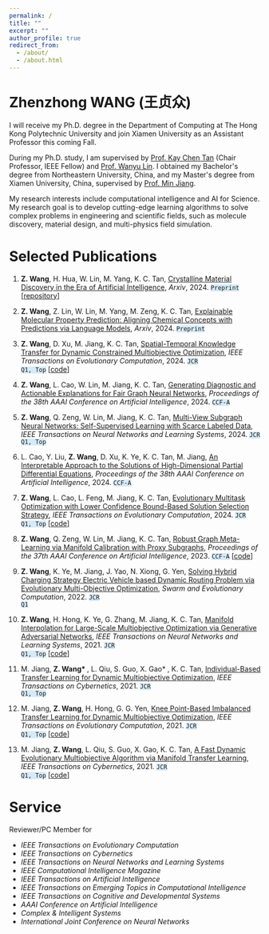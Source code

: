 ```yaml
---
permalink: /
title: ""
excerpt: ""
author_profile: true
redirect_from: 
  - /about/
  - /about.html
---
```



<span class='anchor' id='about-me'></span>

# Zhenzhong WANG (王贞众)

I will receive my Ph.D. degree in the Department of Computing at The Hong Kong Polytechnic University and join Xiamen University as an Assistant Professor this coming Fall. 

During my Ph.D. study, I am supervised by <a href='https://scholar.google.com/citations?user=LFngSp0AAAAJ&hl=zh-CN'>Prof. Kay Chen Tan</a> (Chair Professor, IEEE Fellow) and <a href='https://wanyu-lin.github.io/'>Prof. Wanyu Lin</a>. I obtained my Bachelor's degree from Northeastern University, China, and my Master's degree from Xiamen University, China, supervised by <a href='https://informatics.xmu.edu.cn/info/1385/25029.htm'>Prof. Min Jiang</a>. 


My research interests include computational intelligence and AI for Science. My research goal is to develop cutting-edge learning algorithms to solve complex problems in engineering and scientific fields, such as molecule discovery, material design, and multi-physics field simulation.

<!-- My research interest includes neural machine translation and computer vision. I have published more than 100 papers at the top international AI conferences with total <a href='https://scholar.google.com/citations?user=DhtAFkwAAAAJ'>google scholar citations <strong><span id='total_cit'>260000+</span></strong></a> (You can also use google scholar badge <a href='https://scholar.google.com/citations?user=DhtAFkwAAAAJ'><img src="https://img.shields.io/endpoint?url={{ url | url_encode }}&logo=Google%20Scholar&labelColor=f6f6f6&color=9cf&style=flat&label=citations"></a>). -->


<!-- # 🔥 News
- *2022.02*: &nbsp;🎉🎉 Lorem ipsum dolor sit amet, consectetur adipiscing elit. Vivamus ornare aliquet ipsum, ac tempus justo dapibus sit amet. 
- *2022.02*: &nbsp;🎉🎉 Lorem ipsum dolor sit amet, consectetur adipiscing elit. Vivamus ornare aliquet ipsum, ac tempus justo dapibus sit amet.  -->

# Selected Publications 

<!-- <div class='paper-box'><div class='paper-box-image'><div><div class="badge">ICRA 2021</div><img src='images/500x300.png' alt="sym" width="100%"></div></div>
<div class='paper-box-text' markdown="1"> -->



1.  <strong>Z. Wang</strong>, H. Hua, W. Lin, M. Yang, K. C. Tan, <a href="https://arxiv.org/abs/2408.08044"> Crystalline Material Discovery in the Era of Artificial Intelligence</a>, *Arxiv*, 2024. <code class="language-plaintext highlighter-rouge" style="background-color:rgba(214, 234, 248,0.98)">Preprint</code> [<a href="https://github.com/WanyuGroup/AI-for-crystal-materials/">repository</a>]

1.  <strong>Z. Wang</strong>, Z. Lin, W. Lin, M. Yang, M. Zeng, K. C. Tan, <a href="https://arxiv.org/abs/2405.16041"> Explainable Molecular Property Prediction: Aligning Chemical Concepts with Predictions via Language Models</a>, *Arxiv*, 2024. <code class="language-plaintext highlighter-rouge" style="background-color:rgba(214, 234, 248,0.98)">Preprint</code>

1.  <strong>Z. Wang</strong>, D. Xu, M. Jiang, K. C. Tan, <a href="https://ieeexplore.ieee.org/document/10644089"> Spatial-Temporal Knowledge Transfer for Dynamic Constrained Multiobjective Optimization</a>, *IEEE Transactions on Evolutionary Computation*, 2024. <code class="language-plaintext highlighter-rouge" style="background-color:rgba(214, 234, 248,0.98)">JCR Q1, Top</code> [<a href="https://github.com/zhenzhongxmu/zhenzhongxmu.github.io/blob/main/assets/DCMFEA.zip">code</a>]

1.  <strong>Z. Wang</strong>, L. Cao, W. Lin, M. Jiang, K. C. Tan, <a href="https://ojs.aaai.org/index.php/AAAI/article/view/30168"> Generating Diagnostic and Actionable Explanations for Fair Graph Neural Networks</a>, *Proceedings of the 38th AAAI Conference on Artificial Intelligence*, 2024. <code class="language-plaintext highlighter-rouge" style="background-color:rgba(214, 234, 248,0.98)">CCF-A</code>

1. <strong>Z. Wang</strong>, Q. Zeng, W. Lin, M. Jiang, K. C. Tan, <a href="https://arxiv.org"> Multi-View Subgraph Neural Networks: Self-Supervised Learning with Scarce Labeled Data</a>, *IEEE Transactions on Neural Networks and Learning Systems*, 2024. <code class="language-plaintext highlighter-rouge" style="background-color:rgba(214, 234, 248,0.98)">JCR Q1, Top</code>

1.  L. Cao, Y. Liu, <strong>Z. Wang</strong>, D. Xu, K. Ye, K. C. Tan, M. Jiang, <a href="https://ieeexplore.ieee.org/abstract/document/10379504"> An Interpretable Approach to the Solutions of High-Dimensional Partial Differential Equations</a>, *Proceedings of the 38th AAAI Conference on Artificial Intelligence*, 2024. <code class="language-plaintext highlighter-rouge" style="background-color:rgba(214, 234, 248,0.98)">CCF-A</code>

1. <strong>Z. Wang</strong>, L. Cao, L. Feng, M. Jiang, K. C. Tan, <a href="https://ieeexplore.ieee.org/abstract/document/10379504"> Evolutionary Multitask Optimization with Lower Confidence Bound-Based Solution Selection Strategy</a>, *IEEE Transactions on Evolutionary Computation*, 2024. <code class="language-plaintext highlighter-rouge" style="background-color:rgba(214, 234, 248,0.98)">JCR Q1, Top</code> [<a href="https://github.com/zhenzhongxmu/zhenzhongxmu.github.io/blob/main/assets/LCB-EMT.zip">code</a>]


1.  <strong>Z. Wang</strong>, Q. Zeng, W. Lin, M. Jiang, K. C. Tan, <a href="https://ojs.aaai.org/index.php/AAAI/article/view/26776"> Robust Graph Meta-Learning via Manifold Calibration with Proxy Subgraphs</a>, *Proceedings of the 37th AAAI Conference on Artificial Intelligence*, 2023. <code class="language-plaintext highlighter-rouge" style="background-color:rgba(214, 234, 248,0.98)">CCF-A</code> [<a href="https://github.com/WanyuGroup/AAAI2023_ProMC">code</a>]


1.  <strong>Z. Wang</strong>, K. Ye, M. Jiang, J. Yao, N. Xiong, G. Yen, <a href="https://www.sciencedirect.com/science/article/pii/S2210650221001371">Solving Hybrid Charging Strategy Electric Vehicle based Dynamic Routing Problem via Evolutionary Multi-Objective Optimization</a>, *Swarm and Evolutionary Computation*, 2022. <code class="language-plaintext highlighter-rouge" style="background-color:rgba(214, 234, 248,0.98)">JCR Q1</code>

1.  <strong>Z. Wang</strong>, H. Hong, K. Ye, G. Zhang, M. Jiang, K. C. Tan, <a href="https://ieeexplore.ieee.org/abstract/document/9552479"> Manifold Interpolation for Large-Scale Multiobjective Optimization via Generative Adversarial Networks</a>, *IEEE Transactions on Neural Networks and Learning Systems*, 2021. <code class="language-plaintext highlighter-rouge" style="background-color:rgba(214, 234, 248,0.98)">JCR Q1, Top</code> [<a href="https://github.com/zhenzhongxmu/zhenzhongxmu.github.io/blob/main/assets/GAN-LS.zip">code</a>]

1.  M. Jiang, <strong>Z. Wang* </strong>, L. Qiu, S. Guo, X. Gao* , K. C. Tan, <a href="https://ieeexplore.ieee.org/abstract/document/9199822"> Individual-Based Transfer Learning for Dynamic Multiobjective Optimization</a>, *IEEE Transactions on Cybernetics*, 2021. <code class="language-plaintext highlighter-rouge" style="background-color:rgba(214, 234, 248,0.98)">JCR Q1, Top</code>

1.  M. Jiang, <strong>Z. Wang</strong>, H. Hong, G. G. Yen, <a href="https://ieeexplore.ieee.org/abstract/document/9122031"> Knee Point-Based Imbalanced Transfer Learning for Dynamic Multiobjective Optimization</a>, *IEEE Transactions on Evolutionary Computation*, 2021. <code class="language-plaintext highlighter-rouge" style="background-color:rgba(214, 234, 248,0.98)">JCR Q1, Top</code> [<a href="https://github.com/zhenzhongxmu/zhenzhongxmu.github.io/blob/main/assets/KTDMOEA.zip">code</a>]

1.  M. Jiang, <strong>Z. Wang</strong>, L. Qiu, S. Guo, X. Gao, K. C. Tan, <a href="https://ieeexplore.ieee.org/abstract/document/9097186"> A Fast Dynamic Evolutionary Multiobjective Algorithm via Manifold Transfer Learning</a>, *IEEE Transactions on Cybernetics*, 2021. <code class="language-plaintext highlighter-rouge" style="background-color:rgba(214, 234, 248,0.98)">JCR Q1, Top</code> [<a href="https://github.com/zhenzhongxmu/zhenzhongxmu.github.io/blob/main/assets/ManifoldDMOEA.zip">code</a>]




<!-- [**Project**](https://scholar.google.com/citations?view_op=view_citation&hl=zh-CN&user=DhtAFkwAAAAJ&citation_for_view=DhtAFkwAAAAJ:ALROH1vI_8AC) <strong><span class='show_paper_citations' data='DhtAFkwAAAAJ:ALROH1vI_8AC'></span></strong>
- Lorem ipsum dolor sit amet, consectetur adipiscing elit. Vivamus ornare aliquet ipsum, ac tempus justo dapibus sit amet. 
</div>
</div> -->

<!-- - [Lorem ipsum dolor sit amet, consectetur adipiscing elit. Vivamus ornare aliquet ipsum, ac tempus justo dapibus sit amet](https://github.com), A, B, C, **CVPR 2020** -->

# Service

Reviewer/PC Member for
- *IEEE Transactions on Evolutionary Computation*
- *IEEE Transactions on Cybernetics*
- *IEEE Transactions on Neural Networks and Learning Systems*
- *IEEE Computational Intelligence Magazine*
- *IEEE Transactions on Artificial Intelligence*
- *IEEE Transactions on Emerging Topics in Computational Intelligence*
- *IEEE Transactions on Cognitive and Developmental Systems*
- *AAAI Conference on Artificial Intelligence*
- *Complex & Intelligent Systems*
- *International Joint Conference on Neural Networks*



